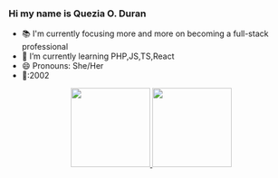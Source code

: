 ### Hi my name is Quezia O. Duran

- 📚 I'm currently focusing more and more on becoming a full-stack professional
- 🌱 I’m currently learning PHP,JS,TS,React
- 😄 Pronouns: She/Her
- 🎂:2002
<div align="center">
  <a href="https://github.com/Zia3k4">
 <img height="140em" src="https://github-readme-stats.vercel.app/api/top-langs/?username=Zia3k4&layout=compact&langs_count=7&theme=merko"/>
    
 <img height="140em" src="https://github-readme-stats.vercel.app/api?username=Zia3k4&show_icons=true&theme=merko&include_all_commits=true&count_private=true"/>
</div>
